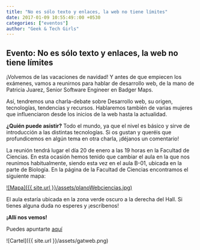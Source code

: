 ```yaml
---
title: "No es sólo texto y enlaces, la web no tiene límites"
date: 2017-01-09 10:55:49::00 +0530
categories: ["eventos"]
author: "Geek & Tech Girls"
---
```


## Evento: No es sólo texto y enlaces, la web no tiene límites

¡Volvemos de las vacaciones de navidad! Y antes de que empiecen los exámenes, vamos a reunirnos para hablar de desarrollo web, de la mano de Patricia Juarez, Senior Software Engineer en Badger Maps.

Así, tendremos una charla-debate sobre Desarrollo web, su origen, tecnologías, tendencias y recursos. Hablaremos también de varias mujeres que influenciaron desde los inicios de la web hasta la actualidad.

__¿Quién puede asistir?__ Todo el mundo, ya que el nivel es básico y sirve de introducción a las distintas tecnologías. Si os gustan y queréis que profundicemos en algún tema en otra charla, ¡déjanos un comentario!

La reunión tendrá lugar el día 20 de enero a las 19 horas en la Facultad de Ciencias. En esta ocasión hemos tenido que cambiar el aula en la que nos reunimos habitualmente, siendo esta vez en el aula B-01, ubicada en la parte de Biología. En la página de la Facultad de Ciencias encontramos el siguiente mapa:

[![Mapa]({{ site.url }}/assets/planoWebciencias.jpg)](http://fciencias.ugr.es/facultad)

El aula estaría ubicada en la zona verde oscuro a la derecha del Hall.
Si tienes alguna duda no esperes y ¡escríbenos!

__¡Allí nos vemos!__

Puedes apuntarte [aquí](https://www.meetup.com/es-ES/Granada-Geek/events/236787520/)

![Cartel]({{ site.url }}/assets/gatweb.png)
